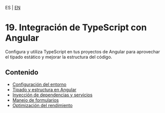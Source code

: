 <!-- MULTILANGUAJE MENU START -->
ES | [EN](https://lckpig.gitbook.io/practical-dev-handbook/typescript/integration-angular)
<!-- MULTILANGUAJE MENU END -->

# 19. Integración de TypeScript con Angular

Configura y utiliza TypeScript en tus proyectos de Angular para aprovechar el tipado estático y mejorar la estructura del código.

## Contenido
* [Configuración del entorno](environment-setup.md)
* [Tipado y estructura en Angular](typing-structure.md)
* [Inyección de dependencias y servicios](dependency-injection.md)
* [Manejo de formularios](form-handling.md)
* [Optimización del rendimiento](performance-optimization.md) 